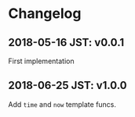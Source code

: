 # Changelog

## 2018-05-16 JST: v0.0.1

First implementation

## 2018-06-25 JST: v1.0.0

Add `time` and `now` template funcs.
